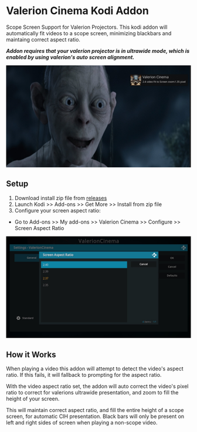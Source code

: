 # Valerion Cinema Kodi Addon
Scope Screen Support for Valerion Projectors. This kodi addon will automatically fit videos to a scope screen, minimizing blackbars and maintaing correct aspect ratio. 

***Addon requires that your valerion projector is in ultrawide mode, which is enabled by using valerion's auto screen alignment.***

![](https://raw.githubusercontent.com/ryanfitz/script.valerion.cinema/refs/heads/main/resources/screenshot-1.jpg)

## Setup
1. Download install zip file from [releases](https://github.com/ryanfitz/script.valerion.cinema/releases)
2. Launch Kodi >> Add-ons >> Get More >> Install from zip file
3. Configure your screen aspect ratio: 
  - Go to Add-ons >> My add-ons >> Valerion Cinema >> Configure >> Screen Aspect Ratio

![](https://raw.githubusercontent.com/ryanfitz/script.valerion.cinema/refs/heads/main/resources/screenshot-2.jpg)


## How it Works
When playing a video this addon will attempt to detect the video's aspect ratio. If this fails, it will fallback to prompting for the aspect ratio. 

With the video aspect ratio set, the addon will auto correct the video's pixel ratio to correct for valerions ultrawide presentation, and zoom to fill the height of your screen.

This will maintain correct aspect ratio, and fill the entire height of a scope screen, for automatic CIH presentation. Black bars will only be present on left and right sides of screen when playing a non-scope video.